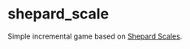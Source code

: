 # shepard_scale

Simple incremental game based on 
[Shepard Scales](https://en.wikipedia.org/wiki/Shepard_tone).

